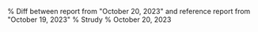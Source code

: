 % Diff between report from "October 20, 2023" and reference report from "October 19, 2023"
% Strudy
% October 20, 2023



